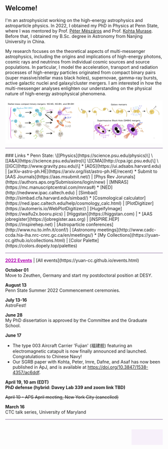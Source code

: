 ## Welcome!

I'm an astrophysicist working on the high-energy astrophysics and astroparticle physics. In 2022, I obtained my PhD in Physics at Penn State, where I was mentored by Prof. [Péter Mészáros](http://personal.psu.edu/nnp/) and Prof. [Kohta Murase](https://science.psu.edu/physics/people/kohta-murase). Before that, I obtained my B.Sc. degree in Astronomy from Nanjing University in China. 

My research focuses on the theoretical aspects of multi-messenger astrophysics, including the origins and implications of high-energy photons, cosmic rays and neutrinos from individual cosmic sources and source populations. In particular, I model the acceleration, transport and radiation processes of high-energy particles originated from compact binary pairs (super massive/stellar mass black holes), supernovae, gamma-ray bursts, active galactic nuclei and galaxy/cluster mergers. I am interested in how the multi-messenger analyses enlighten our understanding on the physical nature of high-energy astrophysical phenomena.

<img align="center" src="files/cover.png" alt="drawing" width="840" />
<hr style="height:2px;border-width:0;color:gray;background-color:#B3A1BF">
### Links
* Penn State: \[[Physics](https://science.psu.edu/physics)\] \[[A&A](https://science.psu.edu/astro)\] \[[CMA](http://cpa.igc.psu.edu)\] \[[IGC](http://www.gravity.psu.edu)\]
* [ADS](https://ui.adsabs.harvard.edu) &#124; [arXiv-astro-ph.HE](https://arxiv.org/list/astro-ph.HE/recent) 
* Submit to [AAS Journals](https://aas.msubmit.net/) &#124; [Phys Rev Jorunals](https://authors.aps.org/Submissions/login/new) &#124; [MNRAS](https://mc.manuscriptcentral.com/mnras#)
<!--* [IceCube-pubs](https://icecube.wisc.edu/pubs) / [LIGO-detection-paper](https://www.ligo.caltech.edu/page/detection-companion-papers)  -->
* [NED](http://nedwww.ipac.caltech.edu) &#124; [Simbad](http://simbad.cfa.harvard.edu/simbad/)
* [Cosmological calculator](https://ned.ipac.caltech.edu/help/cosmology_calc.html) &#124; [PlotDigitizer](https://automeris.io/WebPlotDigitizer/) &#124; [HugeifyImage](https://waifu2x.booru.pics) &#124; [Higgstan](https://higgstan.com) &#124; 
* [AAS jobregister](https://jobregister.aas.org) &#124; [iNSPIRE.HEP](https://inspirehep.net) &#124; [Astroparticle conferences](http://www.nu.to.infn.it/conf/) &#124; [Astronomy meetings](http://www.cadc-ccda.hia-iha.nrc-cnrc.gc.ca/en/meetings/)
* [My Collections](https://yuan-cc.github.io/collections.html) &#124; [Color Palette](https://colors.dopely.top/palettes) 


<hr style="height:2px;border-width:0;color:gray;background-color:#B3A1BF">
<a href="https://yuan-cc.github.io/events.html" style="color:#B200B2;text-decoration: underline; font-weight: bold;">2022 Events</a> &#124; [All events](https://yuan-cc.github.io/events.html)

**October 01**<br />
Move to Zeuthen, Germany and start my postdoctoral position at DESY.

**August 13**<br />
Penn State Summer 2022 Commencement ceremonies. 

**July 13-16**<br />
AstroFest!

**June 28**<br />
My PhD dissertation is approved by the Committee and the Graduate School.

**June 17** 
* The type 003 Aircraft Carrier 'Fujian' (福建舰) featuring an electromagnetic catapult is now finally announced and launched. Congratulations to Chinese Navy! 
* Our SGRB paper with Kohta, Peter, Imre, Dafne, and Asaf has now been published in ApJ, and is available at https://doi.org/10.3847/1538-4357/ac6ddf.

**April 19, 10 am (EDT) <br />
PhD defense (hybrid: Davey Lab 339 and zoom link TBD)**

~~April 10 - APS April meeting, New York City (cancelled)~~

**March 16** <br />
CTC talk series, University of Maryland

<hr style="height:2px;border-width:0;color:gray;background-color:#B3A1BF">


<br>
<div style="width: 100px; height: 50px; background-color: #F7F0FA; float: right;" 
        onmouseover="document.getElementById('div1').style.display = 'block';"
        onmouseout="document.getElementById('div1').style.display = 'none';" >
<div id="div1" style="display: none;">
<!-- hitwebcounter Code START -->
<a target="_blank">
<img src="https://hitwebcounter.com/counter/counter.php?page=7652711&style=0024&nbdigits=4&type=ip&initCount=122" border="0" ></a>       
<br>
<a target="_blank">
<img src="https://hitwebcounter.com/counter/counter.php?page=7652712&style=0024&nbdigits=6&type=page&initCount=122" border="0" ></a>   
</div>
</div>
